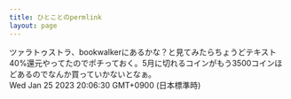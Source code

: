 ```yaml
---
title: ひとことのpermlink
layout: page
---
```

<div class="box" dt="1674644790162">
  ツァラトゥストラ、bookwalkerにあるかな？と見てみたらちょうどテキスト40%還元やってたのでポチっておく。5月に切れるコインがもう3500コインほどあるのでなんか買っていかないとなぁ。
  <div class="content is-small">Wed Jan 25 2023 20:06:30 GMT+0900 (日本標準時)</div>
</div>